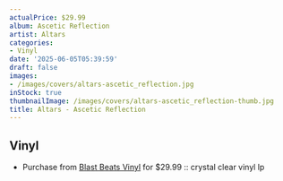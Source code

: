 ```yaml
---
actualPrice: $29.99
album: Ascetic Reflection
artist: Altars
categories:
- Vinyl
date: '2025-06-05T05:39:59'
draft: false
images:
- /images/covers/altars-ascetic_reflection.jpg
inStock: true
thumbnailImage: /images/covers/altars-ascetic_reflection-thumb.jpg
title: Altars - Ascetic Reflection
---
```


## Vinyl
* Purchase from [Blast Beats Vinyl](https://blastbeatsvinyl.com/products/altars-ascetic-reflection-crystal-clear-vinyl-lp) for $29.99 :: crystal clear vinyl lp
